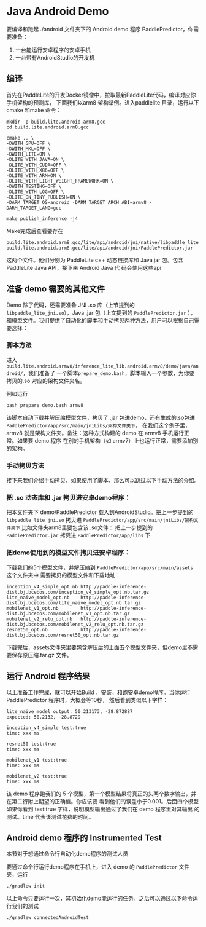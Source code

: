 # Java Android Demo

要编译和跑起 ./android 文件夹下的 Android demo 程序 PaddlePredictor，你需要准备：

1. 一台能运行安卓程序的安卓手机
2. 一台带有AndroidStudio的开发机

## 编译

首先在PaddleLite的开发Docker镜像中，拉取最新PaddleLite代码，编译对应你手机架构的预测库，
下面我们以arm8 架构举例。进入paddlelite 目录，运行以下cmake 和make 命令：

```
mkdir -p build.lite.android.arm8.gcc
cd build.lite.android.arm8.gcc

cmake .. \
-DWITH_GPU=OFF \
-DWITH_MKL=OFF \
-DWITH_LITE=ON \
-DLITE_WITH_JAVA=ON \
-DLITE_WITH_CUDA=OFF \
-DLITE_WITH_X86=OFF \
-DLITE_WITH_ARM=ON \
-DLITE_WITH_LIGHT_WEIGHT_FRAMEWORK=ON \
-DWITH_TESTING=OFF \
-DLITE_WITH_LOG=OFF \
-DLITE_ON_TINY_PUBLISH=ON \
-DARM_TARGET_OS=android -DARM_TARGET_ARCH_ABI=armv8 -DARM_TARGET_LANG=gcc

make publish_inference -j4
```

Make完成后查看要存在
```
build.lite.android.arm8.gcc/lite/api/android/jni/native/libpaddle_lite_jni.so
build.lite.android.arm8.gcc/lite/api/android/jni/PaddlePredictor.jar
```
这两个文件。他们分别为 PaddleLite c++ 动态链接库和 Java jar 包。包含 PaddleLite Java API，接下来 Android Java 代
码会使用这些api 

## 准备 demo 需要的其他文件

Demo 除了代码，还需要准备 JNI .so 库（上节提到的`libpaddle_lite_jni.so`），Java .jar 包（上文提到的
`PaddlePredictor.jar` ），和模型文件。我们提供了自动化的脚本和手动拷贝两种方法，用户可以根据自己需要选择：

### 脚本方法

进入 `build.lite.android.armv8/inference_lite_lib.android.armv8/demo/java/android/`，我们准备了
一个脚本`prepare_demo.bash`，脚本输入一个参数，为你要拷贝的.so 对应的架构文件夹名。

例如运行
```
bash prepare_demo.bash armv8
```
该脚本自动下载并解压缩模型文件，拷贝了 .jar 包进demo，还有生成的.so包进  `PaddlePredictor/app/src/main/jniLibs/架构文件夹下`，
在我们这个例子里，armv8 就是架构文件夹。备注：这种方式构建的 demo 在 armv8 手机运行正常。如果要 demo 程序
在别的手机架构（如 armv7）上也运行正常，需要添加别的架构。

### 手动拷贝方法

接下来我们介绍手动拷贝，如果使用了脚本，那么可以跳过以下手动方法的介绍。

### 把 .so 动态库和 .jar 拷贝进安卓demo程序：

把本文件夹下 demo/PaddlePredictor 载入到AndroidStudio。把上一步提到的`libpaddle_lite_jni.so`
拷贝进 `PaddlePredictor/app/src/main/jniLibs/架构文件夹下` 比如文件夹arm8里要包含该 .so文件：
把上一步提到的 `PaddlePredictor.jar` 拷贝进 `PaddlePredictor/app/libs` 下

### 把demo使用到的模型文件拷贝进安卓程序：

下载我们的5个模型文件，并解压缩到 `PaddlePredictor/app/src/main/assets` 这个文件夹中
需要拷贝的模型文件和下载地址：

    inception_v4_simple_opt.nb http://paddle-inference-dist.bj.bcebos.com/inception_v4_simple_opt.nb.tar.gz
    lite_naive_model_opt.nb    http://paddle-inference-dist.bj.bcebos.com/lite_naive_model_opt.nb.tar.gz
    mobilenet_v1_opt.nb        http://paddle-inference-dist.bj.bcebos.com/mobilenet_v1_opt.nb.tar.gz
    mobilenet_v2_relu_opt.nb   http://paddle-inference-dist.bj.bcebos.com/mobilenet_v2_relu_opt.nb.tar.gz
    resnet50_opt.nb            http://paddle-inference-dist.bj.bcebos.com/resnet50_opt.nb.tar.gz

下载完后，assets文件夹里要包含解压后的上面五个模型文件夹，但demo里不需要保存原压缩.tar.gz 文件。

## 运行 Android 程序结果

以上准备工作完成，就可以开始Build ，安装，和跑安卓demo程序。当你运行PaddlePredictor 程序时，大概会等10秒，
然后看到类似以下字样：

    lite_naive_model output: 50.213173, -28.872887
    expected: 50.2132, -28.8729

    inception_v4_simple test:true
    time: xxx ms

    resnet50 test:true
    time: xxx ms

    mobilenet_v1 test:true
    time: xxx ms

    mobilenet_v2 test:true
    time: xxx ms

该 demo 程序跑我们的 5 个模型，第一个模型结果将真正的头两个数字输出，并在第二行附上期望的正确值。你应该要
看到他们的误差小于0.001。后面四个模型如果你看到 test:true 字样，说明模型输出通过了我们在 demo 程序里对其输出
的测试。time 代表该测试花费的时间。 

## Android demo 程序的 Instrumented Test 

本节对于想通过命令行自动化demo程序的测试人员

要通过命令行运行demo程序在手机上，进入 demo 的 `PaddlePredictor` 文件夹，运行
```
./gradlew init
```
以上命令只要运行一次，其初始化demo能运行的任务。之后可以通过以下命令运行我们的测试
```
./gradlew connectedAndroidTest
```
